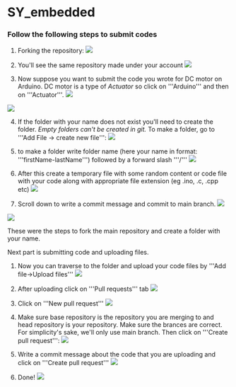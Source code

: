 # SY_embedded

### Follow the following steps to submit codes

1. Forking the repository:
![](TutorialImages/Step1.jpg)

2. You'll see the same repository made under your account
![](TutorialImages/Step2.jpg)

3. Now suppose you want to submit the code you wrote for DC motor on Arduino. DC motor is a type of *Actuator*
so click on '''Arduino''' and then on '''Actuator'''.
![](TutorialImages/Step3.jpg)

![](TutorialImages/Step4.jpg)

4. If the folder with your name does not exist you'll need to create the folder. *Empty folders can't be created in git.* To make a folder, go to '''Add File -> create new file''':
![](TutorialImages/Step5.jpg)

5. to make a folder write folder name (here your name in format: '''firstName-lastName''') followed by a forward slash '''/'''
![](TutorialImages/Step6.jpg)

6. After this create a temporary file with some random content or code file with your code along with appropriate file extension (eg .ino, .c, .cpp etc)
![](TutorialImages/Step7.jpg)

7. Scroll down to write a commit message and commit to main branch.
![](TutorialImages/Step8.jpg)

![](TutorialImages/Step9.jpg)

These were the steps to fork the main repository and create a folder with your name.

Next part is submitting code and uploading files.

1. Now you can traverse to the folder and upload your code files by '''Add file->Upload files'''
![](TutorialImages/Step10.jpg)

2. After uploading click on '''Pull requests''' tab
![](TutorialImages/Step11.jpg)

3. Click on '''New pull request'''
![](TutorialImages/Step12.jpg)

4. Make sure base repository is the repository you are merging to and head repository is your repository. Make sure the brances are correct. For simplicity's sake, we'll only use main branch. Then click on '''Create pull request''':
![](TutorialImages/Step13.jpg)

5. Write a commit message about the code that you are uploading and click on '''Create pull request'''
![](TutorialImages/Step14.jpg)

6. Done!
![](TutorialImages/Step15.jpg)
